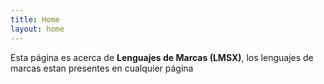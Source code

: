 ```yaml
---
title: Home
layout: home
---
```

Esta página es acerca de **Lenguajes de Marcas (LMSX)**, los lenguajes de marcas estan presentes en cualquier página
